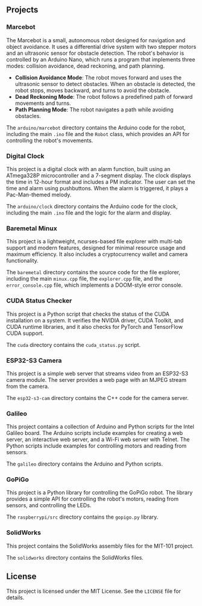 ## Projects

### Marcebot

The Marcebot is a small, autonomous robot designed for navigation and object avoidance. It uses a differential drive system with two stepper motors and an ultrasonic sensor for obstacle detection. The robot's behavior is controlled by an Arduino Nano, which runs a program that implements three modes: collision avoidance, dead reckoning, and path planning.

- **Collision Avoidance Mode**: The robot moves forward and uses the ultrasonic sensor to detect obstacles. When an obstacle is detected, the robot stops, moves backward, and turns to avoid the obstacle.
- **Dead Reckoning Mode**: The robot follows a predefined path of forward movements and turns.
- **Path Planning Mode**: The robot navigates a path while avoiding obstacles.

The `arduino/marcebot` directory contains the Arduino code for the robot, including the main `.ino` file and the `Robot` class, which provides an API for controlling the robot's movements.

### Digital Clock

This project is a digital clock with an alarm function, built using an ATmega328P microcontroller and a 7-segment display. The clock displays the time in 12-hour format and includes a PM indicator. The user can set the time and alarm using pushbuttons. When the alarm is triggered, it plays a Pac-Man-themed melody.

The `arduino/clock` directory contains the Arduino code for the clock, including the main `.ino` file and the logic for the alarm and display.

### Baremetal Minux

This project is a lightweight, ncurses-based file explorer with multi-tab support and modern features, designed for minimal resource usage and maximum efficiency. It also includes a cryptocurrency wallet and camera functionality.

The `baremetal` directory contains the source code for the file explorer, including the main `minux.cpp` file, the `explorer.cpp` file, and the `error_console.cpp` file, which implements a DOOM-style error console.

### CUDA Status Checker

This project is a Python script that checks the status of the CUDA installation on a system. It verifies the NVIDIA driver, CUDA Toolkit, and CUDA runtime libraries, and it also checks for PyTorch and TensorFlow CUDA support.

The `cuda` directory contains the `cuda_status.py` script.

### ESP32-S3 Camera

This project is a simple web server that streams video from an ESP32-S3 camera module. The server provides a web page with an MJPEG stream from the camera.

The `esp32-s3-cam` directory contains the C++ code for the camera server.

### Galileo

This project contains a collection of Arduino and Python scripts for the Intel Galileo board. The Arduino scripts include examples for creating a web server, an interactive web server, and a Wi-Fi web server with Telnet. The Python scripts include examples for controlling motors and reading from sensors.

The `galileo` directory contains the Arduino and Python scripts.

### GoPiGo

This project is a Python library for controlling the GoPiGo robot. The library provides a simple API for controlling the robot's motors, reading from sensors, and controlling the LEDs.

The `raspberrypi/src` directory contains the `gopigo.py` library.

### SolidWorks

This project contains the SolidWorks assembly files for the MIT-101 project.

The `solidworks` directory contains the SolidWorks files.

## License

This project is licensed under the MIT License. See the `LICENSE` file for details.